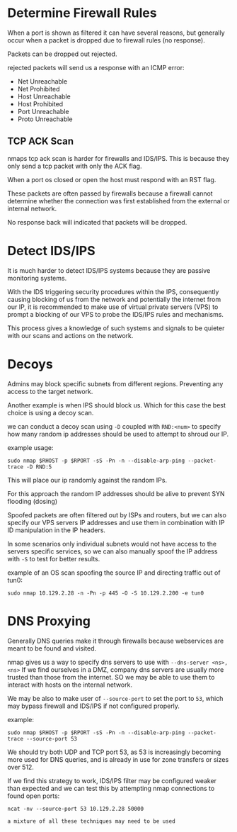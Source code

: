 
# Determine Firewall Rules

When a port is shown as filtered it can have several reasons, but generally occur when a packet is dropped due to firewall rules (no response).

Packets can be dropped out rejected.

rejected packets will send us a response with an ICMP error:
- Net Unreachable
- Net Prohibited
- Host Unreachable
- Host Prohibited
- Port Unreachable
- Proto Unreachable

## TCP ACK Scan

nmaps tcp ack scan is harder for firewalls and IDS/IPS. This is because they only send a tcp packet with only the ACK flag.

When a port os closed or open the host must respond with an RST flag.

These packets are often passed by firewalls because a firewall cannot determine whether the connection was first established from the external or internal network.

No response back will indicated that packets will be dropped.


# Detect IDS/IPS

It is much harder to detect IDS/IPS systems because they are passive monitoring systems.

With the IDS triggering security procedures within the IPS, consequently causing blocking of us from the network and potentially the internet from our IP, it is recommended to make use of virtual private servers (VPS) to prompt a blocking of our VPS to probe the IDS/IPS rules and mechanisms.

This process gives a knowledge of such systems and signals to be quieter with our scans and actions on the network.

# Decoys

Admins may block specific subnets from different regions. Preventing any access to the target network.

Another example is when IPS should block us. Which for this case the best choice is using a decoy scan.

we can conduct a decoy scan  using `-D` coupled with `RND:<num>` to specify how many random ip addresses should be used to attempt to shroud our IP.

example usage:

```
sudo nmap $RHOST -p $RPORT -sS -Pn -n --disable-arp-ping --packet-trace -D RND:5
```

This will place our ip randomly against the random IPs.

For this approach the random IP addresses should be alive to prevent SYN flooding (dosing)

Spoofed packets are often filtered out by ISPs and routers, but we can also specify our VPS servers IP addresses and use them in combination with IP ID manipulation in the IP headers.

In some scenarios only individual subnets would not have access to the servers specific services, so we can also manually spoof the IP address with `-S` to test for better results.

example of an OS scan spoofing the source IP and directing traffic out of tun0:

```
sudo nmap 10.129.2.28 -n -Pn -p 445 -O -S 10.129.2.200 -e tun0
```


# DNS Proxying

Generally DNS queries make it through firewalls because webservices are meant to be found and visited.

nmap gives us a way to specify dns servers to use with `--dns-server <ns>,<ns>`
If we find ourselves in a DMZ, company dns servers are usually more trusted than those from the internet. SO we may be able to use them to interact with hosts on the internal network.

We may be also to make user of `--source-port` to set the port to `53`, which may bypass firewall and IDS/IPS if not configured properly.

example:

```
sudo nmap $RHOST -p $RPORT -sS -Pn -n --disable-arp-ping --packet-trace --source-port 53
```

We should try both UDP and TCP port 53, as 53 is increasingly becoming more used for DNS queries, and is already in use for zone transfers or sizes over 512.

If we find this strategy to work, IDS/IPS filter may be configured weaker than expected and we can test this by attempting nmap connections to found open ports:

```
ncat -nv --source-port 53 10.129.2.28 50000
```




`a mixture of all these techniques may need to be used`